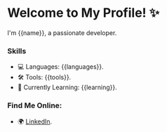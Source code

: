 # Welcome to My Profile! ✨

I'm {{name}}, a passionate developer.

### Skills
- 💻 Languages: {{languages}}.
- 🛠 Tools: {{tools}}.
- 🚀 Currently Learning: {{learning}}.

### Find Me Online:
- 🌍 [LinkedIn](https://www.linkedin.com/in/{{linkedin}}).
